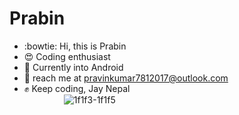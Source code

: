 # Prabin
- :bowtie: Hi, this is Prabin
- :heart_eyes: Coding enthusiast
- :triangular_flag_on_post: Currently into Android
- :e-mail: reach me at pravinkumar7812017@outlook.com
- :fist: Keep coding, Jay Nepal<br/>
&nbsp;&nbsp;&nbsp;&nbsp;&nbsp;&nbsp;&nbsp;&nbsp;&nbsp;&nbsp;&nbsp;&nbsp;&nbsp;&nbsp;&nbsp;&nbsp;![1f1f3-1f1f5](https://user-images.githubusercontent.com/59009782/135906123-6c039042-ae75-4c44-a9fd-1a0dc5f1b39c.png)
